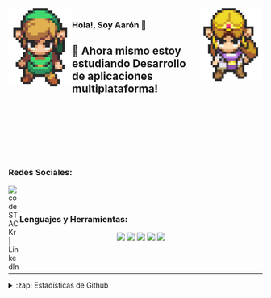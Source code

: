<img align='left' src='https://github.com/Aaron-Moya/Aaron-Moya/blob/master/LinkFront_Beat.gif' width='25%' heigth='20%'>  
<img align='right' src='https://github.com/Aaron-Moya/Aaron-Moya/blob/master/zelda.gif' width='25%' heigth='27%'> 

### Hola!, Soy Aarón 👋

## 🌱 Ahora mismo estoy estudiando Desarrollo de aplicaciones multiplataforma!

<br />
<br />
<br />
<br />
<br />
<br />


### Redes Sociales:

[<img align="left" alt="codeSTACKr | LinkedIn" width="22px" src="https://cdn.jsdelivr.net/npm/simple-icons@v3/icons/linkedin.svg" />][linkedin]

<br />
<br />

### Lenguajes y Herramientas:

<p align="center">
  <img src='https://raw.githubusercontent.com/sammwyy/sammwyy/master/skills/csharp.png' height='50px'>
  <img src='https://raw.githubusercontent.com/sammwyy/sammwyy/master/skills/css.png' height='50px'>
  <img src='https://raw.githubusercontent.com/sammwyy/sammwyy/master/skills/html.png' height='50px'>
  <img src='https://raw.githubusercontent.com/sammwyy/sammwyy/master/skills/javascript.jpg' height='50px'>
  <img src='https://raw.githubusercontent.com/sammwyy/sammwyy/master/skills/unity.png' height='50px'>
</p>

<br />
<br />

---

<details>
  <summary>:zap: Estadísticas de Github</summary>

  <img align="left" alt="stats" src="https://github-readme-stats.codestackr.vercel.app/api?username=Aaron-Moya&show_icons=true&hide_border=true" />

</details>

[linkedin]: https://www.linkedin.com/in/aar%C3%B3n-moya-arques-a040571a8/
